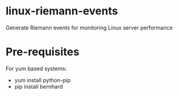linux-riemann-events
====================

Generate Riemann events for monitoring Linux server performance


Pre-requisites
==

For yum based systems:

* yum install python-pip
* pip install bernhard


